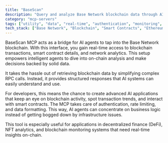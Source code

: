 ```yaml
---
title: "BaseScan"
description: "Query and analyze Base Network blockchain data through AI-powered agents and smart contract interactions."
category: "mcp-servers"
tags: ["utility", "data", "real-time", "authentication", "monitoring", "AI", "blockchain", "DeFi", "NFT"]
tech_stack: ["Base Network", "Blockchain", "Smart Contracts", "Ethereum", "Web3", "AI agents"]
---
```


BaseScan MCP acts as a bridge for AI agents to tap into the Base Network blockchain. With this interface, you gain real-time access to blockchain transactions, smart contract details, and network analytics. This setup empowers intelligent agents to dive into on-chain analysis and make decisions backed by solid data.

It takes the hassle out of retrieving blockchain data by simplifying complex RPC calls. Instead, it provides structured responses that AI systems can easily understand and use.

For developers, this means the chance to create advanced AI applications that keep an eye on blockchain activity, spot transaction trends, and interact with smart contracts. The MCP takes care of authentication, rate limiting, and data formatting. This way, AI agents can concentrate on business logic instead of getting bogged down by infrastructure issues.

This tool is especially useful for applications in decentralized finance (DeFi), NFT analytics, and blockchain monitoring systems that need real-time insights on-chain.